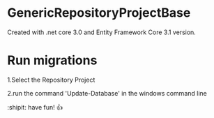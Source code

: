 # GenericRepositoryProjectBase
Created with .net core 3.0 and Entity Framework Core 3.1 version.

# Run migrations
1.Select the Repository Project

2.run the command 'Update-Database' in the windows command line

:shipit: have fun! :+1: 
